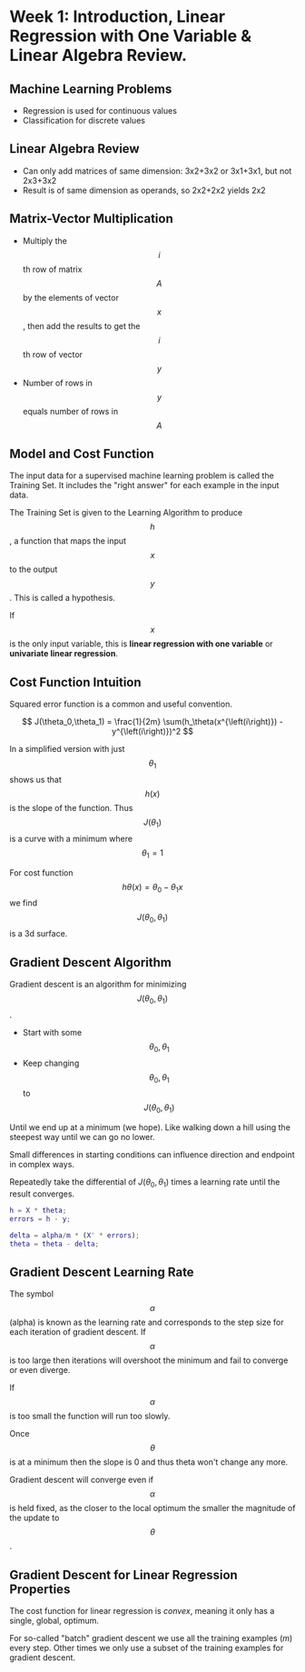 # Week 1: Introduction, Linear Regression with One Variable & Linear Algebra Review.

## Machine Learning Problems

* Regression is used for continuous values
* Classification for discrete values

## Linear Algebra Review
* Can only add matrices of same dimension: 3x2+3x2 or 3x1+3x1, but not 2x3+3x2
* Result is of same dimension as operands, so 2x2+2x2 yields 2x2

## Matrix-Vector Multiplication

* Multiply the $$i$$th row of matrix $$A$$ by the elements of vector $$x$$, then add the results to get the $$i$$th row of vector $$y$$
* Number of rows in $$y$$ equals number of rows in $$A$$

## Model and Cost Function
The input data for a supervised machine learning problem is called the Training Set. It includes the "right answer" for each example in the input data.

The Training Set is given to the Learning Algorithm to produce $$h$$, a function that maps the input $$x$$ to the output $$y$$. This is called a hypothesis.

If $$x$$ is the only input variable, this is **linear regression with one variable** or **univariate linear regression**.

## Cost Function Intuition

Squared error function is a common and useful convention.

$$
J(\theta_0,\theta_1) = \frac{1}{2m} \sum(h_\theta(x^{\left(i\right)}) - y^{\left(i\right)})^2
$$

In a simplified version with just $$\theta_1$$ shows us that $$h(x)$$ is the slope of the function. Thus $$J(\theta_1)$$ is a curve with a minimum where $$\theta_1 = 1$$

For cost function $$h\theta(x) = \theta_0 - \theta_1x$$ we find $$J(\theta_0,\theta_1)$$ is a 3d surface.

## Gradient Descent Algorithm
Gradient descent is an algorithm for minimizing $$J(\theta_0,\theta_1)$$.

* Start with some $$\theta_0,\theta_1$$
* Keep changing $$\theta_0,\theta_1$$ to $$J(\theta_0,\theta_1)$$

Until we end up at a minimum (we hope).
Like walking down a hill using the steepest way until we can go no lower.

Small differences in starting conditions can influence direction and endpoint in complex ways.

Repeatedly take the differential of $J(\theta_0,\theta_1)$ times a learning rate until the result converges.

```Matlab
h = X * theta;
errors = h - y;

delta = alpha/m * (X' * errors);
theta = theta - delta;
```
## Gradient Descent Learning Rate


The symbol $$\alpha$$ (alpha) is known as the learning rate and corresponds to the step size for each iteration of gradient descent. If $$\alpha$$ is too large then iterations will overshoot the minimum and fail to converge or even diverge.

If $$\alpha$$ is too small the function will run too slowly.

Once $$\theta$$ is at a minimum then the slope is 0 and thus theta won't change any more.

Gradient descent will converge even if $$\alpha$$ is held fixed, as the closer to the local optimum the smaller the magnitude of the update to $$\theta$$.

## Gradient Descent for Linear Regression Properties

The cost function for linear regression is *convex*, meaning it only has a single, global, optimum.

For so-called "batch" gradient descent we use all the training examples $(m)$ every step. Other times we only use a subset of the training examples for gradient descent.

